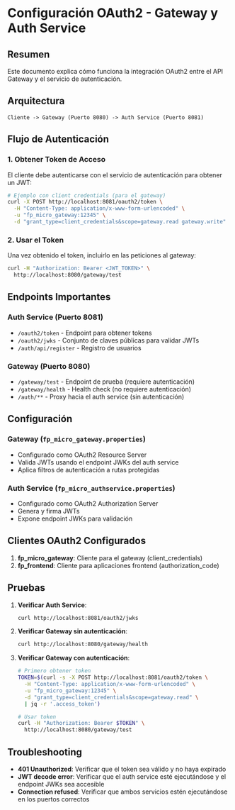 # Configuración OAuth2 - Gateway y Auth Service

## Resumen

Este documento explica cómo funciona la integración OAuth2 entre el API Gateway y el servicio de autenticación.

## Arquitectura

```
Cliente -> Gateway (Puerto 8080) -> Auth Service (Puerto 8081)
```

## Flujo de Autenticación

### 1. Obtener Token de Acceso

El cliente debe autenticarse con el servicio de autenticación para obtener un JWT:

```bash
# Ejemplo con client credentials (para el gateway)
curl -X POST http://localhost:8081/oauth2/token \
  -H "Content-Type: application/x-www-form-urlencoded" \
  -u "fp_micro_gateway:12345" \
  -d "grant_type=client_credentials&scope=gateway.read gateway.write"
```

### 2. Usar el Token

Una vez obtenido el token, incluirlo en las peticiones al gateway:

```bash
curl -H "Authorization: Bearer <JWT_TOKEN>" \
  http://localhost:8080/gateway/test
```

## Endpoints Importantes

### Auth Service (Puerto 8081)

- `/oauth2/token` - Endpoint para obtener tokens
- `/oauth2/jwks` - Conjunto de claves públicas para validar JWTs
- `/auth/api/register` - Registro de usuarios

### Gateway (Puerto 8080)

- `/gateway/test` - Endpoint de prueba (requiere autenticación)
- `/gateway/health` - Health check (no requiere autenticación)
- `/auth/**` - Proxy hacia el auth service (sin autenticación)

## Configuración

### Gateway (`fp_micro_gateway.properties`)

- Configurado como OAuth2 Resource Server
- Valida JWTs usando el endpoint JWKs del auth service
- Aplica filtros de autenticación a rutas protegidas

### Auth Service (`fp_micro_authservice.properties`)

- Configurado como OAuth2 Authorization Server
- Genera y firma JWTs
- Expone endpoint JWKs para validación

## Clientes OAuth2 Configurados

1. **fp_micro_gateway**: Cliente para el gateway (client_credentials)
2. **fp_frontend**: Cliente para aplicaciones frontend (authorization_code)

## Pruebas

1. **Verificar Auth Service**:

   ```bash
   curl http://localhost:8081/oauth2/jwks
   ```

2. **Verificar Gateway sin autenticación**:

   ```bash
   curl http://localhost:8080/gateway/health
   ```

3. **Verificar Gateway con autenticación**:

   ```bash
   # Primero obtener token
   TOKEN=$(curl -s -X POST http://localhost:8081/oauth2/token \
     -H "Content-Type: application/x-www-form-urlencoded" \
     -u "fp_micro_gateway:12345" \
     -d "grant_type=client_credentials&scope=gateway.read" \
     | jq -r '.access_token')

   # Usar token
   curl -H "Authorization: Bearer $TOKEN" \
     http://localhost:8080/gateway/test
   ```

## Troubleshooting

- **401 Unauthorized**: Verificar que el token sea válido y no haya expirado
- **JWT decode error**: Verificar que el auth service esté ejecutándose y el endpoint JWKs sea accesible
- **Connection refused**: Verificar que ambos servicios estén ejecutándose en los puertos correctos
